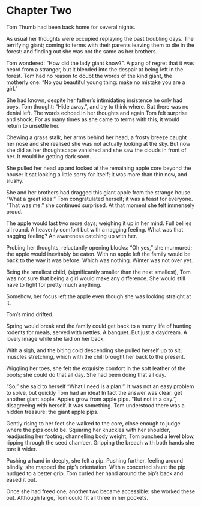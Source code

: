 
# Chapter Two

Tom Thumb had been back home for several nights.

As usual her thoughts were occupied replaying the past troubling days. The terrifying giant; coming to terms with their parents leaving them to die in the forest: and finding out she was not the same as her brothers. 

Tom wondered: “How did the lady giant know?”. A pang of regret that it was heard from a stranger, but it blended into the despair at being left in the forest. Tom had no reason to doubt the words of the kind giant, the motherly one: “No you beautiful young thing: make no mistake you are a girl.” 

She had known, despite her father’s intimidating insistence he only had boys. Tom thought: “Hide away.”, and try to think where. But there was no denial left. The words echoed in her thoughts and again Tom felt surprise and shock. For as many times as she came to terms with this, it would return to unsettle her. 

Chewing a grass stalk, her arms behind her head, a frosty breeze caught her nose and she realised she was not actually looking at the sky. But now she did as her thoughtscape vanished and she saw the clouds in front of her. It would be getting dark soon.

She pulled her head up and looked at the remaining apple core beyond the house: it sat looking a little sorry for itself; it was more than thin now, and slushy. 

She and her brothers had dragged this giant apple from the strange house. “What a great idea.” Tom congratulated herself; it was a feast for everyone. “That was me.” she continued surprised. At that moment she felt immensely proud.

The apple would last two more days; weighing it up in her mind. Full bellies all round. A heavenly comfort but with a nagging feeling. What was that nagging feeling? An awareness catching up with her. 

Probing her thoughts, reluctantly opening blocks: “Oh yes,” she murmured; the apple would inevitably be eaten. With no apple left the family would be back to the way it was before. Which was nothing. Winter was not over yet.

Being the smallest child, (significantly smaller than the next smallest), Tom was not sure that being a girl would make any difference. She would still have to fight for pretty much anything.

Somehow, her focus left the apple even though she was looking straight at it. 

Tom’s mind drifted.

Spring would break and the family could get back to a merry life of hunting rodents for meals, served with nettles. A banquet. But just a daydream. A lovely image while she laid on her back. 

With a sigh, and the biting cold descending she pulled herself up to sit; muscles stretching, which with the chill brought her back to the present.

Wiggling her toes, she felt the exquisite comfort in the soft leather of the boots; she could do that all day. She had been doing that all day. 

“So,” she said to herself “What I need is a plan.”. It was not an easy problem to solve, but quickly Tom had an idea! In fact the answer was clear: get another giant apple. Apples grow from apple pips. “But not in a day.”, disagreeing with herself. It was something. Tom understood there was a hidden treasure: the giant apple pips. 

Gently rising to her feet she walked to the core, close enough to judge where the pips could be. Squaring her knuckles with her shoulder, readjusting her footing; channelling body weight, Tom punched a level blow, ripping through the seed chamber. Gripping the breach with both hands she tore it wider.

Pushing a hand in deeply, she felt a pip. Pushing further, feeling around blindly, she mapped the pip’s orientation. With a concerted shunt the pip nudged to a better grip. Tom curled her hand around the pip’s back and eased it out.

Once she had freed one, another two became accessible: she worked these out. Although large, Tom could fit all three in her pockets.
